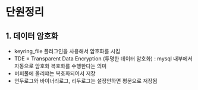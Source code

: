 # 단원정리
## 1. 데이터 암호화
- keyring_file 플러그인을 사용해서 암호화를 시킴
- TDE = Transparent Data Encryption (투명한 데이터 암호화) : mysql 내부에서 자동으로 암호화 복호화를 수행한다는 의미
- 버퍼풀에 올리떄는 복호화되어서 저장
- 언두로그와 바이너리로그, 리두로그는 설정안하면 평문으로 저장됨